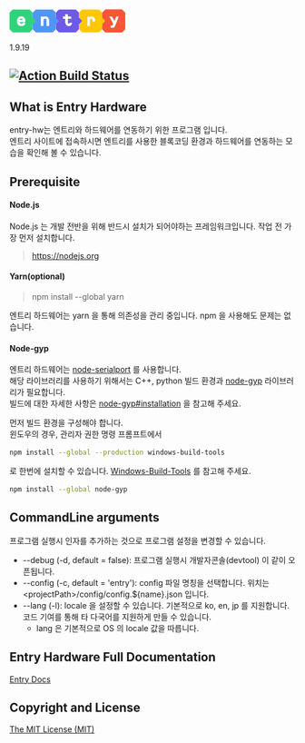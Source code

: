 ![Entry Logo](app/src/renderer/images/about/logo.png)

1.9.19

## [![Action Build Status](https://github.com/entrylabs/entry-hw/workflows/Build%20%26%20Deploy/badge.svg)](https://github.com/entrylabs/entry-hw/actions?query=workflow%3A"Build+%26+Deploy")

## What is Entry Hardware

entry-hw는 엔트리와 하드웨어를 연동하기 위한 프로그램 입니다.  
엔트리 사이트에 접속하시면 엔트리를 사용한 블록코딩 환경과 하드웨어를 연동하는 모습을 확인해 볼 수 있습니다.

## Prerequisite

#### Node.js

Node.js 는 개발 전반을 위해 반드시 설치가 되어야하는 프레임워크입니다. 작업 전 가장 먼저 설치합니다.

> https://nodejs.org

#### Yarn(optional)

> npm install --global yarn

엔트리 하드웨어는 yarn 을 통해 의존성을 관리 중입니다. npm 을 사용해도 문제는 없습니다.

#### Node-gyp

엔트리 하드웨어는 [node-serialport](https://github.com/node-serialport/node-serialport) 를 사용합니다.  
해당 라이브러리를 사용하기 위해서는 C++, python 빌드 환경과 [node-gyp](https://github.com/nodejs/node-gyp) 라이브러리가 필요합니다.  
빌드에 대한 자세한 사항은 [node-gyp#installation](https://github.com/nodejs/node-gyp#installation) 을 참고해 주세요.

먼저 빌드 환경을 구성해야 합니다.  
윈도우의 경우, 관리자 권한 명령 프롬프트에서

```bash
npm install --global --production windows-build-tools
```

로 한번에 설치할 수 있습니다. [Windows-Build-Tools](https://github.com/felixrieseberg/windows-build-tools) 를 참고해 주세요.

```bash
npm install --global node-gyp
```

## CommandLine arguments

프로그램 실행시 인자를 추가하는 것으로 프로그램 설정을 변경할 수 있습니다.

-   --debug (-d, default = false): 프로그램 실행시 개발자콘솔(devtool) 이 같이 오픈됩니다.
-   --config (-c, default = 'entry'): config 파일 명칭을 선택합니다. 위치는 \<projectPath\>/config/config.${name}.json 입니다.
-   --lang (-l): locale 을 설정할 수 있습니다. 기본적으로 ko, en, jp 를 지원합니다. 코드 기여를 통해 타 다국어를 지원하게 만들 수 있습니다.
    -   lang 은 기본적으로 OS 의 locale 값을 따릅니다.

## Entry Hardware Full Documentation

[Entry Docs](https://entrylabs.github.io/docs/guide/entry-hw/2016-05-01-getting_started.html)

## Copyright and License

[The MIT License (MIT)](https://github.com/entrylabs/entry-hw/blob/master/LICENSE)
